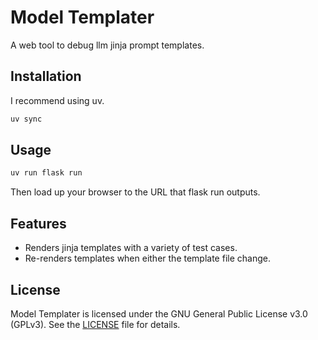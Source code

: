 # Model Templater

A web tool to debug llm jinja prompt templates.

## Installation

I recommend using uv.

```bash
uv sync
```

## Usage

```bash
uv run flask run
```

Then load up your browser to the URL that flask run outputs.

## Features

- Renders jinja templates with a variety of test cases.
- Re-renders templates when either the template file change.

## License

Model Templater is licensed under the GNU General Public License v3.0 (GPLv3). See the [LICENSE](LICENSE) file for details.
